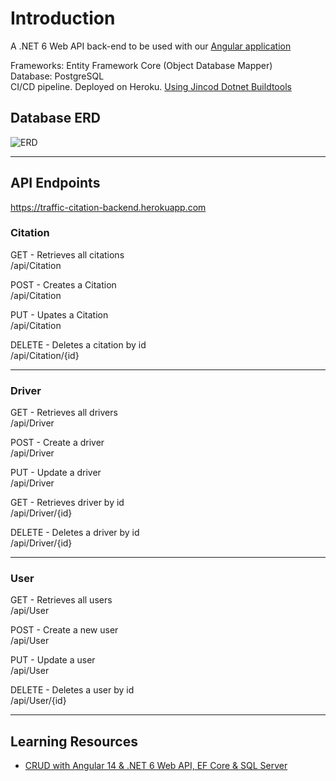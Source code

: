 
# Introduction 
A .NET 6 Web API back-end to be used with our [Angular application](https://github.com/PedroG1018/Capstone-FA22-Traffic-Citation-Web-Interface)<br>

Frameworks: Entity Framework Core (Object Database Mapper) <br>
Database: PostgreSQL<br>
CI/CD pipeline. Deployed on Heroku. [Using Jincod Dotnet Buildtools](https://github.com/jincod/dotnetcore-buildpack)<br>

## Database ERD
![ERD](https://user-images.githubusercontent.com/80275985/195202268-a12f1d8e-c8b2-4fc2-8b99-d4ef61c3629b.png)

<hr>

## API Endpoints <br>
https://traffic-citation-backend.herokuapp.com<br>

### Citation
GET - Retrieves all citations<br>
/api/Citation<br>

POST - Creates a Citation<br>
/api/Citation<br>

PUT - Upates a Citation<br>
/api/Citation<br>

DELETE - Deletes a citation by id<br>
/api/Citation/{id}<br>

<hr>

### Driver
GET - Retrieves all drivers<br>
/api/Driver<br>

POST - Create a driver<br>
/api/Driver<br>

PUT - Update a driver<br>
/api/Driver<br>

GET - Retrieves driver by id<br>
/api/Driver/{id}<br>

DELETE - Deletes a driver by id<br>
/api/Driver/{id}<br>

<hr>

### User
GET - Retrieves all users<br>
/api/User<br>

POST - Create a new user<br>
/api/User<br>

PUT - Update a user<br>
/api/User<br>

DELETE - Deletes a user by id<br>
/api/User/{id}<br>

<hr>

## Learning Resources 
- [CRUD with Angular 14 & .NET 6 Web API, EF Core & SQL Server](https://www.youtube.com/watch?v=dtthbiP3SE0)
